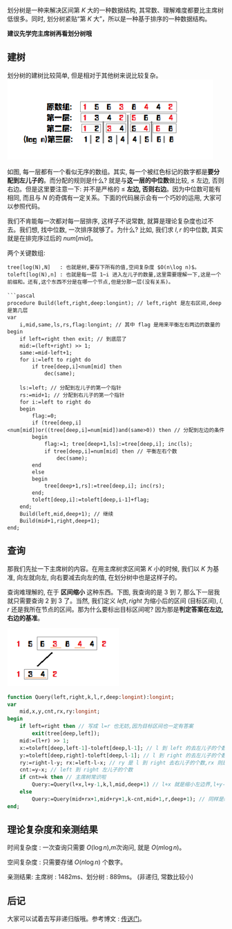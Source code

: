 划分树是一种来解决区间第 $K$ 大的一种数据结构, 其常数、理解难度都要比主席树低很多。同时, 划分树紧贴“第 $K$ 大”，所以是一种基于排序的一种数据结构。

**建议先学完主席树再看划分树哦**

## 建树

划分树的建树比较简单, 但是相对于其他树来说比较复杂。
![](./images/dividing1.png)

如图, 每一层都有一个看似无序的数组。其实, 每一个被红色标记的数字都是**要分配到左儿子的**。而分配的规则是什么? 就是与**这一层的中位数**做比较, $\leq$ 左边, 否则右边。但是这里要注意一下: 并不是严格的 $\leq$ **左边, 否则右边**。因为中位数可能有相同, 而且与 $N$ 的奇偶有一定关系。下面的代码展示会有一个巧妙的运用, 大家可以参照代码。

我们不肯能每一次都对每一层排序, 这样子不说常数, 就算是理论复杂度也过不去。我们想, 找中位数, 一次排序就够了。为什么? 比如, 我们求 $l,r$ 的中位数, 其实就是在排完序过后的 $num[mid]$。

两个关键数组:

```text
tree[log(N),N]   : 也就是树,要存下所有的值,空间复杂度 $O(n\log n)$。
toleft[log(N),n] : 也就是每一层 1~i 进入左儿子的数量,这里需要理解一下,这是一个前缀和。还有,这个东西不分是在哪一个节点,但是分那一层(没有关系)。 

```pascal
procedure Build(left,right,deep:longint); // left,right 是左右区间,deep是第几层
var
	i,mid,same,ls,rs,flag:longint; // 其中 flag 是用来平衡左右两边的数量的
begin
	if left=right then exit; // 到底层了
	mid:=(left+right) >> 1;
	same:=mid-left+1;
	for i:=left to right do 
		if tree[deep,i]<num[mid] then
			dec(same);

	ls:=left; // 分配到左儿子的第一个指针
	rs:=mid+1; // 分配到右儿子的第一个指针
	for i:=left to right do
	begin
		flag:=0;
		if (tree[deep,i]<num[mid])or((tree[deep,i]=num[mid])and(same>0)) then // 分配到左边的条件
		begin
			flag:=1; tree[deep+1,ls]:=tree[deep,i]; inc(ls);
			if tree[deep,i]=num[mid] then // 平衡左右个数
				dec(same);
		end
		else
		begin
			tree[deep+1,rs]:=tree[deep,i]; inc(rs);
		end;
		toleft[deep,i]:=toleft[deep,i-1]+flag;
	end;
	Build(left,mid,deep+1); // 继续
	Build(mid+1,right,deep+1);
end;
```

## 查询

那我们先扯一下主席树的内容。在用主席树求区间第 $K$ 小的时候, 我们以 $K$ 为基准, 向左就向左, 向右要减去向左的值, 在划分树中也是这样子的。

查询难理解的, 在于 **区间缩小** 这种东西。下图, 我查询的是 $3$ 到 $7$, 那么下一层我就只需要查询 $2$ 到 $3$ 了。当然, 我们定义 $left,right$ 为缩小后的区间 (目标区间), $l,r$ 还是我所在节点的区间。那为什么要标出目标区间呢? 因为那是**判定答案在左边, 右边的基准**。

 ![](./images/dividing2.png)

```pascal
function Query(left,right,k,l,r,deep:longint):longint;
var
	mid,x,y,cnt,rx,ry:longint;
begin
	if left=right then // 写成 l=r 也无妨,因为目标区间也一定有答案
		exit(tree[deep,left]);
	mid:=(l+r) >> 1;
	x:=toleft[deep,left-1]-toleft[deep,l-1]; // l 到 left 的去左儿子的个数
	y:=toleft[deep,right]-toleft[deep,l-1]; // l 到 right 的去左儿子的个数
	ry:=right-l-y; rx:=left-l-x; // ry 是 l 到 right 去右儿子的个数,rx 则是 l 到 lefr 去右儿子的个数
	cnt:=y-x; // left 到 right 左儿子的个数
	if cnt>=k then // 主席树常识啦
		Query:=Query(l+x,l+y-1,k,l,mid,deep+1) // l+x 就是缩小左边界,l+y-1 就是缩小右区间。对于上图来说,就是把 1 和 2 放弃了。
	else
		Query:=Query(mid+rx+1,mid+ry+1,k-cnt,mid+1,r,deep+1); // 同样是缩小区间,只不过变成了右边而已。注意要 k-cnt。
end;
```

## 理论复杂度和亲测结果

时间复杂度 : 一次查询只需要 $O(\log n)$,$m$次询问, 就是 $O(m\log n)$。

空间复杂度 : 只需要存储 $O(n\log n)$ 个数字。

亲测结果:  主席树 : $1482 \text{ms}$、划分树 : $889 \text{ms}$。 (非递归, 常数比较小)

## 后记

大家可以试着去写非递归版哦。参考博文 : [传送门](https://blog.csdn.net/littlewhite520/article/details/70250722)。
